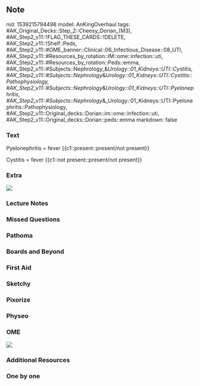 ## Note
nid: 1539215794498
model: AnKingOverhaul
tags: #AK_Original_Decks::Step_2::Cheesy_Dorian_(M3), #AK_Step2_v11::!FLAG_THESE_CARDS::!DELETE, #AK_Step2_v11::!Shelf::Peds, #AK_Step2_v11::#OME_banner::Clinical::06_Infectious_Disease::08_UTI, #AK_Step2_v11::#Resources_by_rotation::IM::ome::infection::uti, #AK_Step2_v11::#Resources_by_rotation::Peds::emma, #AK_Step2_v11::#Subjects::Nephrology_&_Urology::01_Kidneys::UTI::Cystitis, #AK_Step2_v11::#Subjects::Nephrology_&_Urology::01_Kidneys::UTI::Cystitis::Pathophysiology, #AK_Step2_v11::#Subjects::Nephrology_&_Urology::01_Kidneys::UTI::Pyelonephritis, #AK_Step2_v11::#Subjects::Nephrology_&_Urology::01_Kidneys::UTI::Pyelonephritis::Pathophysiology, #AK_Step2_v11::Original_decks::Dorian::im::ome::infection::uti, #AK_Step2_v11::Original_decks::Dorian::peds::emma
markdown: false

### Text
Pyelonephritis = fever {{c1::present::present/not present}}
<div>
  Cystitis = fever {{c1::not present::present/not present}}
</div>

### Extra
<img src="paste-5410851339108353.jpg">

### Lecture Notes


### Missed Questions


### Pathoma


### Boards and Beyond


### First Aid


### Sketchy


### Pixorize


### Physeo


### OME
<div class="ome-widget">
  <a href=
  "https://onlinemeded.org/spa/infectious-disease/uti/acquire?ref=anki">
  <img src="_OME_AnkiFlashcards_Lesson_5.png"></a>
</div>

### Additional Resources


### One by one

